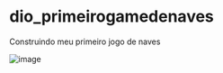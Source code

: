 # dio_primeirogamedenaves
Construindo meu primeiro jogo de naves

![image](https://user-images.githubusercontent.com/69371025/154864498-fa82a8af-bf74-4c27-b4e1-f9ddbc3585b6.png)

